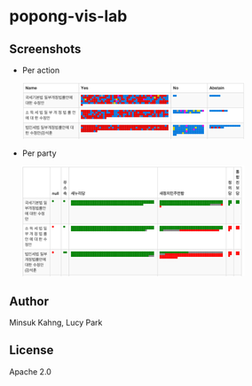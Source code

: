 popong-vis-lab
==============


## Screenshots

- Per action

    <img src="static/images/per_action.png" width="400px">

- Per party

    <img src="static/images/per_party.png" width="400px">

## Author

Minsuk Kahng, Lucy Park

## License

Apache 2.0

